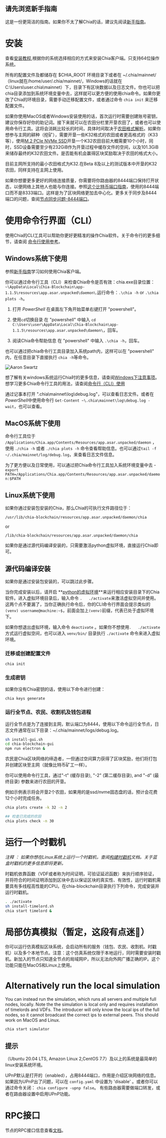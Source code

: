 ## 请先浏览新手指南
这是一份更简洁的指南。如果你不太了解Chia的话，建议先阅读[新手指南](Beginners-Guide)。

# 安装
查看[安装教程](INSTALL),根据你的系统选择相应的方式来安装Chia客户端。只支持64位操作系统。

所有的配置文件及都储存在 $CHIA_ROOT 环境目录下或者在 ~/.chia/mainnet/（linux就在/home/user/.chia/mainnet/，Windows的话就在C:\Users\user\.chia\mainnet）下，目录下有区块数据以及日志文件。你也可以把chia目录添加到系统环境变量中去，这样就可以更方便的使用chia命令。如果你更改了Chia的环境目录，需要手动迁移配置文件，或者通过命令 `chia init` 来迁移配置文件。

如果你使用MacOS或者Windows安装使用的话，首次运行时需要创建账号密钥，建议你保存好你的助记词。接下来就可以在农田分栏里开垦农田了，或者也可以使用命令行工具。这将会消耗比较长的时间，具体时间取决于[农田格式解析](k-sizes)。如果你想参与主网的耕种（挖矿），需要开垦一些K32格式的农田或者更高格式的（K33等），使用[M.2 PCIe NVMe SSD](https://en.wikipedia.org/wiki/M.2)开垦一个K32农田目前大概需要10个小时，同时，SSD设备需要至少有232GiB作为开垦过程中缓存文件的空间，以及101.3GiB来储存最终的K32农田文件。是否能有机会赢得区块奖励取决于农田的格式大小。

目前主网所支持的最小农田格式为K32.在Beta 8及以上的测试版本中开垦的K32农田，同样支持在主网上使用。

如果你想要更多更好的网络连接质量，你需要将你路由器的8444端口保持打开状态，以便网络上其他人也能与你连接。参照[这个比特币端口指南](https://bitcoin.org/en/full-node#port-forwarding)，使用的8444端口而不是8333端口。这样是为了区块网络更加去中心化。更多关于同步及8444端口的问题，查阅[节点同步问题-8444端口](Resolving-Sync-Issues---Port-8444)。

# 使用命令行界面（CLI）
使用Chia的CLI工具可以帮助你更好更精准的操作Chia软件。关于命令行的更多细节，请查阅 [命令行使用参考](CLI-Commands-Reference)。

## Windows系统下使用

参照[新手指南](Beginners-Guide)学习如何使用Chia客户端。

你可以通过命令行工具（CLI）来检查Chia命令是否有效：chia.exe目录位置：`~\AppData\Local\Chia-Blockchain\app-1.1.5\resources\app.asar.unpacked\daemon\`.运行命令：`.\chia -h` or `.\chia plots -h`。

1. 打开 *PowerShell* 
	在桌面左下角开始菜单右键打开 "powershell"。

2. 使用`cd`切换目录
	在 "powershell" 中输入 `cd C:\Users\user\AppData\Local\Chia-Blockchain\app-1.1.5\resources\app.asar.unpacked\daemon\`，回车。

3. 阅读Chia命令帮助信息
	在 "powershell" 中输入 `.\chia -h`，回车。

也可以通过把chia命令行工具目录加入系统path内，这样可以在 "powershell" 内，在任意目录下直接执行 `chia -h`等命令。

![Aaron Swartz](./images/windows-path.jpg)

想了解有关windows系统运行Chia时的更多信息，请查阅[Windows下注意事项](Windows-Tips-and-Tricks)。想学习更多Chia命令行工具的用法，请查阅[命令行（CLI）使用](CLI-Commands-Reference)

通过记事本打开 "\.chia\mainnet\log\debug.log"，可以查看日志文件。或者在*PowerShell*中使用命令行 `Get-Content ~\.chia\mainnet\log\debug.log -wait`，也可以查看。

## MacOS系统下使用
命令行工具位于 `/Applications/Chia.app/Contents/Resources/app.asar.unpacked/daemon` ，使用 `./chia -h` 或者 `./chia plots -h` 命令查看帮助信息。也可以通过`tail -f ~/.chia/mainnet/log/debug.log`，来查看日志文件信息。

为了更方便以及日常使用，可以通过把Chia命令行工具加入系统环境变量中去 - `export PATH=/Applications/Chia.app/Contents/Resources/app.asar.unpacked/daemon:$PATH`

## Linux系统下使用
如果你通过安装包安装的Chia，那么Chia的可执行文件路径位于：

`/usr/lib/chia-blockchain/resources/app.asar.unpacked/daemon/chia`

or

`/lib/chia-blockchain/resources/app.asar.unpacked/daemon/chia`

如果你是通过源代码编译安装的，只需要激活python虚拟环境，直接运行Chia即可。

## 源代码编译安装
如果你是通过安装包安装的，可以跳过此步骤。

当你完成安装以后，请开启 **[python的虚拟环境](https://docs.python-guide.org/dev/virtualenvs/)**来运行相应安装目录下的Chia软件。进入虚拟环境目录后，输入命令 `.   ./activate`来激活虚拟空间并使用。这两个点不要漏了，当你正确执行命令后，你的CLI命令行界面会提示类似的`(venv) username@machine:~$`，前面会加上``(venv)``前缀，代表已处于虚拟环境下。

如果你想退出虚拟环境，输入命令 `deactivate` 。如果你不想使用`.   ./activate`方式运行虚拟空间，也可以进入 `venv/bin/` 目录执行 `./activate` 命令来进入虚拟环境。

### 迁移或创建配置文件
```bash
chia init
```

### 生成密钥
如果你没有Chia密钥的话，使用以下命令进行创建：
```bash
chia keys generate
```

### 运行全节点、农民、收割机及钱包进程
运行全节点是为了连接到主网，默认端口为8444，使用以下命令运行全节点，日志文件通常在以下目录：~/.chia/mainnet/logs/debug.log。
```bash
sh install-gui.sh
cd chia-blockchain-gui
npm run electron &
```

农民是Chia区块网络的缔造者，一但通过空间算力获得了区块奖励，他们将打包并创建区块至主网（就像比特币矿工一样）。

你可以使用命令行工具，通过"-t" (缓存目录), "-2" (第二缓存目录), and "-d" (最终目录) 参数来进行农田的开垦。

例如示例表示将会开垦2个农田，如果用的是ssd/nvme固态盘的话，预计会花费12个小时完成任务。

```bash
chia plots create -k 32 -n 2

## 检查已完成的农田
chia plots check -n 30
```

# 运行一个时戳机

*注释 ： 如果你想在Linux系统上运行一个时戳机，查阅[构建时戳机](Building-timelords)文档。关于蓝盒时戳机的更多信息即将更新。* 

时戳机依靠函数（VDF或者称为时间证明，可验证延迟函数）来执行顺序验证，并将符合的时间证明添加到区块中去以保证区块的真实性、有效性，运行时戳机需要具有多线程高性能的CPU。在chia-blockchain目录执行下列命令，完成安装并运行时戳机。
```bash
. ./activate
sh install-timelord.sh
chia start timelord &
```

# 局部仿真模拟（暂定，这段有点迷🤣）
你可以运行仿真模拟区块系统，会启动所有的服务（钱包、农民、收割机、时戳机）以及多个本地节点。注意：这个仿真系统仅限于本地运行，同时需要安装时戳机。新加入的节点只知道全节点的局域网IP，所以无法向外网广播正确的IP。这个功能只能在MacOS和Linux上使用。

# Alternatively run the local simulation
You can instead run the simulation, which runs all servers and multiple full nodes, locally. Note the the simulation is local only and requires installation of timelords and VDFs. The introducer will only know the local ips of the full nodes, so it cannot broadcast the correct ips to external peers. This should work on MacOS and Linux.
```bash
chia start simulator
```


## 提示
（Ubuntu 20.04 LTS, Amazon Linux 2,CentOS 7.7）及以上的系统是最简单的linux安装系统环境。

UPnP默认是打开的（enabled），占用8444端口，作用是介绍区块网络的信息。
如果因为UPnP出了问题，可以在 `config.yaml` 中设置为 'disable' 。或者你可以通过命令关闭： `chia configure -upnp false`。
有些路由器需要做端口转发，或者在路由器设置中启用UPnP功能。

# RPC接口
节点的RPC接口信息查看[文档](RPC-Interfaces)。

